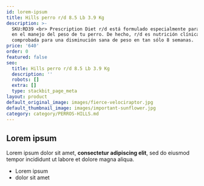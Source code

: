 ```yaml
---
id: lorem-ipsum
title: Hills perro r/d 8.5 Lb 3.9 Kg
description: >-
  SKU:RD39 <br> Prescription Diet r/d está formulado especialmente para apoyar
  en el manejo del peso de tu perro. De hecho, r/d es nutrición clínicamente
  comprobada para una disminución sana de peso en tan sólo 8 semanas.
price: '640'
order: 0
featured: false
seo:
  title: Hills perro r/d 8.5 Lb 3.9 Kg
  description: ''
  robots: []
  extra: []
  type: stackbit_page_meta
layout: product
default_original_image: images/fierce-velociraptor.jpg
default_thumbnail_image: images/important-sunflower.jpg
category: category/PERROS-HILLS.md
---
```

## Lorem ipsum

Lorem ipsum dolor sit amet, **consectetur adipiscing elit**, sed do eiusmod tempor incididunt ut labore et dolore magna aliqua.

- Lorem ipsum
- dolor sit amet